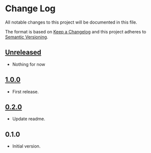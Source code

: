 # Change Log

All notable changes to this project will be documented in this file.

The format is based on [Keep a Changelog](http://keepachangelog.com/)
and this project adheres to [Semantic Versioning](http://semver.org/).

## [Unreleased]

* Nothing for now

## [1.0.0]

* First release.

## [0.2.0]

* Update readme.

## 0.1.0

* Initial version.

[unreleased]: https://github.com/dividab/tsconfig-paths/compare/1.0.0...master
[1.0.0]: https://github.com/dividab/tsconfig-paths/compare/0.2.0...1.0.0
[0.2.0]: https://github.com/dividab/tsconfig-paths/compare/0.1.0...0.2.0
